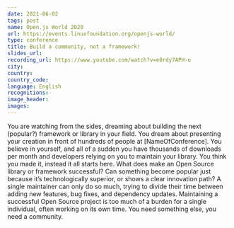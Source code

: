 ```yaml
---
date: 2021-06-02
tags: post
name: Open.js World 2020
url: https://events.linuxfoundation.org/openjs-world/
type: conference
title: Build a community, not a framework!
slides_url:
recording_url: https://www.youtube.com/watch?v=e0rdy7APH-o
city: 
country: 
country_code: 
language: English
recognitions:
image_header:
images:
---
```


You are watching from the sides, dreaming about building the next (popular?) framework or library in your field. You dream about presenting your creation in front of hundreds of people at [NameOfConference]. You believe in yourself, and all of a sudden you have thousands of downloads per month and developers relying on you to maintain your library. You think you made it, instead it all starts here.
What does make an Open Source library or framework successful? Can something become popular just because it’s technologically superior, or shows a clear innovation path? A single maintainer can only do so much, trying to divide their time between adding new features, bug fixes, and dependency updates.
Maintaining a successful Open Source project is too much of a burden for a single individual, often working on its own time. You need something else, you need a community.

